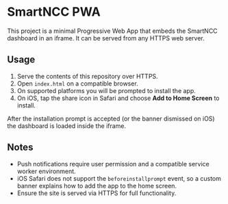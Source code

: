# SmartNCC PWA

This project is a minimal Progressive Web App that embeds the SmartNCC dashboard in an iframe.
It can be served from any HTTPS web server.

## Usage

1. Serve the contents of this repository over HTTPS.
2. Open `index.html` on a compatible browser.
3. On supported platforms you will be prompted to install the app.
4. On iOS, tap the share icon in Safari and choose **Add to Home Screen** to install.

After the installation prompt is accepted (or the banner dismissed on iOS) the dashboard
is loaded inside the iframe.

## Notes

- Push notifications require user permission and a compatible service worker environment.
- iOS Safari does not support the `beforeinstallprompt` event, so a custom banner explains
  how to add the app to the home screen.
- Ensure the site is served via HTTPS for full functionality.

